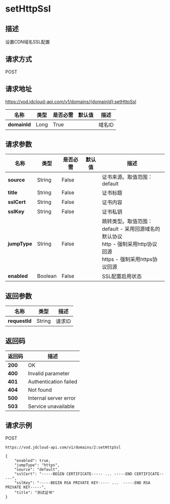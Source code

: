 # setHttpSsl


## 描述
设置CDN域名SSL配置

## 请求方式
POST

## 请求地址
https://vod.jdcloud-api.com/v1/domains/{domainId}:setHttpSsl

|名称|类型|是否必需|默认值|描述|
|---|---|---|---|---|
|**domainId**|Long|True| |域名ID|

## 请求参数
|名称|类型|是否必需|默认值|描述|
|---|---|---|---|---|
|**source**|String|False| |证书来源。取值范围：default|
|**title**|String|False| |证书标题|
|**sslCert**|String|False| |证书内容|
|**sslKey**|String|False| |证书私钥|
|**jumpType**|String|False| |跳转类型。取值范围：<br>default - 采用回源域名的默认协议<br>http - 强制采用http协议回源<br>https - 强制采用https协议回源<br>|
|**enabled**|Boolean|False| |SSL配置启用状态|


## 返回参数
|名称|类型|描述|
|---|---|---|
|**requestId**|String|请求ID|


## 返回码
|返回码|描述|
|---|---|
|**200**|OK|
|**400**|Invalid parameter|
|**401**|Authentication failed|
|**404**|Not found|
|**500**|Internal server error|
|**503**|Service unavailable|

## 请求示例
POST
```
https://vod.jdcloud-api.com/v1/domains/2:setHttpSsl

```

```
{
    "enabled": true, 
    "jumpType": "https", 
    "source": "default", 
    "sslCert": "-----BEGIN CERTIFICATE----- ... -----END CERTIFICATE-----", 
    "sslKey": "-----BEGIN RSA PRIVATE KEY----- ...  -----END RSA PRIVATE KEY-----", 
    "title": "测试证书"
}
```
